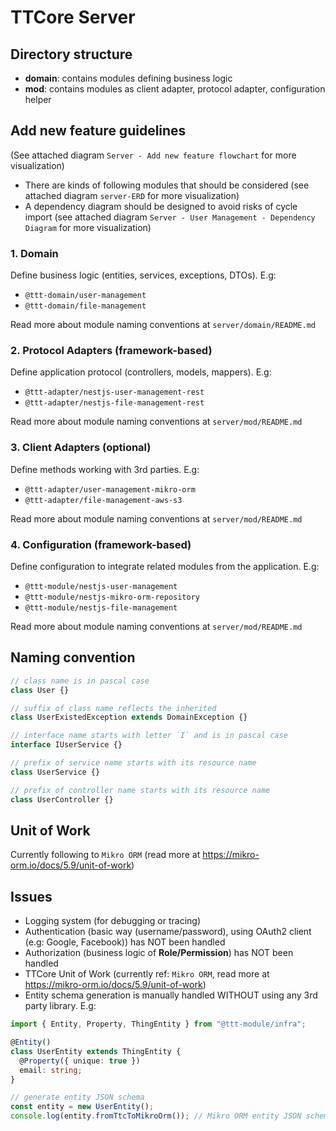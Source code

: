 # TTCore Server

## Directory structure

- **domain**: contains modules defining business logic
- **mod**: contains modules as client adapter, protocol adapter, configuration helper

## Add new feature guidelines

(See attached diagram `Server - Add new feature flowchart` for more visualization)

- There are kinds of following modules that should be considered (see attached diagram `server-ERD` for more visualization)
- A dependency diagram should be designed to avoid risks of cycle import (see attached diagram `Server - User Management - Dependency Diagram` for more visualization)

### 1. Domain

Define business logic (entities, services, exceptions, DTOs). E.g:

- `@ttt-domain/user-management`
- `@ttt-domain/file-management`

Read more about module naming conventions at `server/domain/README.md`

### 2. Protocol Adapters (framework-based)

Define application protocol (controllers, models, mappers). E.g:

- `@ttt-adapter/nestjs-user-management-rest`
- `@ttt-adapter/nestjs-file-management-rest`

Read more about module naming conventions at `server/mod/README.md`

### 3. Client Adapters (optional)

Define methods working with 3rd parties. E.g:

- `@ttt-adapter/user-management-mikro-orm`
- `@ttt-adapter/file-management-aws-s3`

Read more about module naming conventions at `server/mod/README.md`

### 4. Configuration (framework-based)

Define configuration to integrate related modules from the application. E.g:

- `@ttt-module/nestjs-user-management`
- `@ttt-module/nestjs-mikro-orm-repository`
- `@ttt-module/nestjs-file-management`

Read more about module naming conventions at `server/mod/README.md`

## Naming convention

```typescript
// class name is in pascal case
class User {}

// suffix of class name reflects the inherited
class UserExistedException extends DomainException {}

// interface name starts with letter `I` and is in pascal case
interface IUserService {}

// prefix of service name starts with its resource name
class UserService {}

// prefix of controller name starts with its resource name
class UserController {}
```

## Unit of Work

Currently following to `Mikro ORM` (read more at https://mikro-orm.io/docs/5.9/unit-of-work)

## Issues

- Logging system (for debugging or tracing)
- Authentication (basic way (username/password), using OAuth2 client (e.g: Google, Facebook)) has NOT been handled
- Authorization (business logic of **Role/Permission**) has NOT been handled
- TTCore Unit of Work (currently ref: `Mikro ORM`, read more at https://mikro-orm.io/docs/5.9/unit-of-work)
- Entity schema generation is manually handled WITHOUT using any 3rd party library. E.g:

```typescript
import { Entity, Property, ThingEntity } from "@ttt-module/infra";

@Entity()
class UserEntity extends ThingEntity {
  @Property({ unique: true })
  email: string;
}

// generate entity JSON schema
const entity = new UserEntity();
console.log(entity.fromTtcToMikroOrm()); // Mikro ORM entity JSON schema (ref: https://mikro-orm.io/docs/5.9/entity-schema)
```
